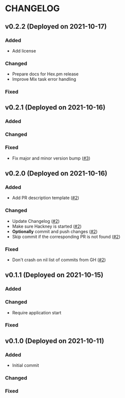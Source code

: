 # CHANGELOG

## v0.2.2 (Deployed on 2021-10-17)

### Added

* Add license

### Changed

* Prepare docs for Hex.pm release
* Improve Mix task error handling

### Fixed


## v0.2.1 (Deployed on 2021-10-16)

### Added

### Changed

### Fixed

* Fix major and minor version bump ([#3](https://github.com/maxdrift/realleasy/pull/3))


## v0.2.0 (Deployed on 2021-10-16)

### Added

* Add PR description template ([#2](https://github.com/maxdrift/realleasy/pull/2))

### Changed

* Update Changelog ([#2](https://github.com/maxdrift/realleasy/pull/2))
* Make sure Hackney is started ([#2](https://github.com/maxdrift/realleasy/pull/2))
* **Optionally** commit and push changes ([#2](https://github.com/maxdrift/realleasy/pull/2))
* Skip commit if the corresponding PR is not found ([#2](https://github.com/maxdrift/realleasy/pull/2))

### Fixed

* Don't crash on nil list of commits from GH ([#2](https://github.com/maxdrift/realleasy/pull/2))


## v0.1.1 (Deployed on 2021-10-15)

### Added

### Changed

* Require application start

### Fixed

## v0.1.0 (Deployed on 2021-10-11)

### Added

* Initial commit

### Changed

### Fixed
